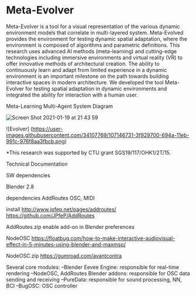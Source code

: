 # Meta-Evolver

Meta-Evolver is a tool for a visual representation of the various dynamic environment models that correlate in multi-layered system. Meta-Evolved provides the environment for testing dynamic spatial adaptation, where the environment is composed of algorithms and parametric definitions. This research uses advanced AI methods (meta-learning) and cutting-edge technologies including immersive environments and virtual reality (VR) to offer innovative methods of architectural creation. The ability to continuously learn and adapt from limited experience in a dynamic environment is an important milestone on the path towards building interactive spaces in modern architecture. We developed the tool Meta-Evolver for testing spatial adaptation in dynamic environments and integrated the ability for interaction with a human user. 

Meta-Learning Multi-Agent System Diagram

![Screen Shot 2021-01-19 at 21 43 59](https://user-images.githubusercontent.com/34107769/107146452-a3b45b80-6948-11eb-9408-746e7b334a10.jpg)

![Evolver] (https://user-images.githubusercontent.com/34107769/107146731-3f929700-694a-11eb-991c-976f8aa3fbcb.png)

*This research was supported by CTU grant SGS19/117/OHK1/2T/15.


Technical Documentation

SW dependencies

Blender 2.8

dependencies
AddRoutes
OSC, MIDI

install 
http://www.jpfep.net/pages/addroutes/
https://github.com/JPfeP/AddRoutes

AddRoutes.zip
enable add-on in Blender preferences

NodeOSC
https://floatbug.com/how-to-make-interactive-audiovisual-effect-in-5-minutes-using-blender-and-maxmsp/

NodeOSC.zip
https://gumroad.com/avantcontra


Several core modules:
–Blender Eevee Engine: responsible for real-time rendering
–NodeOSC, AddRoutes Blender addons: responsible for OSC data sending and receiving
–PureData: responsible for sound processing, NN, BCI
–BugOSC: OSC controller
